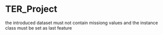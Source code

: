 # TER_Project
the introduced dataset must not contain missiong values and the instance class must be set as last feature
